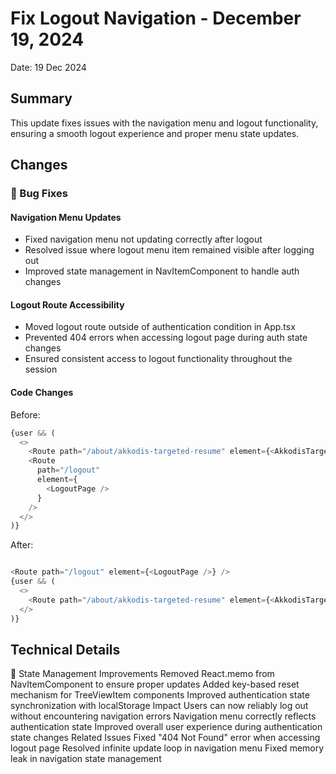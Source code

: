 # Fix Logout Navigation - December 19, 2024

Date: 19 Dec 2024

## Summary

This update fixes issues with the navigation menu and logout functionality, ensuring a smooth logout experience and proper menu state updates.

## Changes

### 🐛 Bug Fixes

#### Navigation Menu Updates

- Fixed navigation menu not updating correctly after logout
- Resolved issue where logout menu item remained visible after logging out
- Improved state management in NavItemComponent to handle auth changes

#### Logout Route Accessibility

- Moved logout route outside of authentication condition in App.tsx
- Prevented 404 errors when accessing logout page during auth state changes
- Ensured consistent access to logout functionality throughout the session

#### Code Changes

Before:

```typescript
{user && (
  <>
    <Route path="/about/akkodis-targeted-resume" element={<AkkodisTargetedResume />} />
    <Route
      path="/logout"
      element={
        <LogoutPage />
      }
    />
  </>
)}
```

After:

```typescript

<Route path="/logout" element={<LogoutPage />} />
{user && (
  <>
    <Route path="/about/akkodis-targeted-resume" element={<AkkodisTargetedResume />} />
  </>
)}
```

## Technical Details

🔄 State Management Improvements
Removed React.memo from NavItemComponent to ensure proper updates
Added key-based reset mechanism for TreeViewItem components
Improved authentication state synchronization with localStorage
Impact
Users can now reliably log out without encountering navigation errors
Navigation menu correctly reflects authentication state
Improved overall user experience during authentication state changes
Related Issues
Fixed "404 Not Found" error when accessing logout page
Resolved infinite update loop in navigation menu
Fixed memory leak in navigation state management
